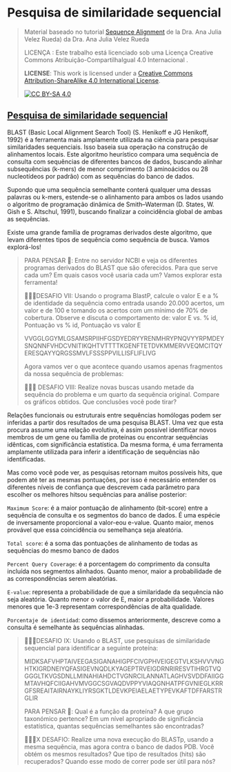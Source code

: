 # Pesquisa de similaridade sequencial
> Material baseado no tutorial [Sequence Alignment](https://github.com/AJVelezRueda/Introduccion_a_la_Bioinformatica/blob/master/Teorico_Practicos/Bioinform%C3%A1tica_Primeros_pasos/Alineamientos_secuenciales.md) de la Dra. Ana Julia Velez Rueda) da Dra. Ana Julia Velez Rueda
>
> LICENÇA : Este trabalho está licenciado sob uma Licença Creative Commons Atribuição-CompartilhaIgual 4.0 Internacional .
>
> **LICENSE**: This work is licensed under a
[Creative Commons Attribution-ShareAlike 4.0 International License][cc-by-sa].
>
>[![CC BY-SA 4.0][cc-by-sa-image]][cc-by-sa]

[cc-by-sa]: http://creativecommons.org/licenses/by-sa/4.0/
[cc-by-sa-image]: https://licensebuttons.net/l/by-sa/4.0/88x31.png
[cc-by-sa-shield]: https://img.shields.io/badge/License-CC%20BY--SA%204.0-lightgrey.svg


## [Pesquisa de similaridade sequencial](#Blast)

BLAST (Basic Local Alignment Search Tool) (S. Henikoff e JG Henikoff, 1992) é a ferramenta mais amplamente utilizada na ciência para pesquisar similaridades sequenciais. Isso baseia sua operação na construção de alinhamentos locais. Este algoritmo heurístico compara uma sequência de consulta com sequências de diferentes bancos de dados, buscando alinhar subsequências (k-mers) de menor comprimento (3 aminoácidos ou 28 nucleotídeos por padrão) com as sequências do banco de dados.

Supondo que uma sequência semelhante conterá qualquer uma dessas palavras ou k-mers, estende-se o alinhamento para ambos os lados usando o algoritmo de programação dinâmica de Smith–Waterman (D. States, W. Gish e S. Altschul, 1991), buscando finalizar a coincidência global de ambas as sequências.

Existe uma grande família de programas derivados deste algoritmo, que levam diferentes tipos de sequência como sequência de busca. Vamos explorá-los!

> PARA PENSAR 🤔: Entre no servidor NCBI e veja os diferentes programas derivados do BLAST que são oferecidos. Para que serve cada um? Em quais casos você usaria cada um?
Vamos explorar esta ferramenta!
>
>🧗🏻‍♀️DESAFIO VII: Usando o programa BlastP, calcule o valor E e a % de identidade da sequência como entrada usando 20.000 acertos, um valor e de 100 e tomando os acertos com um mínimo de 70% de cobertura. Observe e discuta o comportamento de: valor E vs. % id, Pontuação vs % id, Pontuação vs valor E
>
>VVGGLGGYMLGSAMSRPIIHFGSDYEDRYYRENMHRYPNQVYYRPMDEYSNQNNFVHDCVNITIKQHTVTTTTKGENFTETDVKMMERVVEQMCITQYERESQAYYQRGSSMVLFSSSPPVILLISFLIFLIVG
>
>Agora vamos ver o que acontece quando usamos apenas fragmentos da nossa sequência de problemas:
>
>🧗🏻‍♀️ DESAFIO VIII: Realize novas buscas usando metade da sequência do problema e um quarto da sequência original. Compare os gráficos obtidos. Que conclusões você pode tirar?
>

Relações funcionais ou estruturais entre sequências homólogas podem ser inferidas a partir dos resultados de uma pesquisa BLAST. Uma vez que esta procura assume uma relação evolutiva, é assim possível identificar novos membros de um gene ou família de proteínas ou encontrar sequências idênticas, com significância estatística. Da mesma forma, é uma ferramenta amplamente utilizada para inferir a identificação de sequências não identificadas.

Mas como você pode ver, as pesquisas retornam muitos possíveis hits, que podem até ter as mesmas pontuações, por isso é necessário entender os diferentes níveis de confiança que descrevem cada parâmetro para escolher os melhores hitsou sequências para análise posterior:

`Maximum Score`: é a maior pontuação de alinhamento (bit-score) entre a sequência de consulta e os segmentos do banco de dados. É uma espécie de inversamente proporcional a valor-eou e-value. Quanto maior, menos provável que essa coincidência ou semelhança seja aleatória.

`Total score`: é a soma das pontuações de alinhamento de todas as sequências do mesmo banco de dados

`Percent Query Coverage`: é a porcentagem do comprimento da consulta incluída nos segmentos alinhados. Quanto menor, maior a probabilidade de as correspondências serem aleatórias.

`E-value`: representa a probabilidade de que a similaridade da sequência não seja aleatória. Quanto menor o valor de E, maior a probabilidade. Valores menores que 1e-3 representam correspondências de alta qualidade.

`Porcentaje de identidad`: como dissemos anteriormente, descreve como a consulta é semelhante às sequências alinhadas.

>
>🧗🏻‍♀️DESAFIO IX: Usando o BLAST, use pesquisas de similaridade sequencial para identificar a seguinte proteína:
>
>MIDKSAFVHPTAIVEEGASIGANAHIGPFCIVGPHVEIGEGTVLKSHVVVNGHTKIGRDNEIYQFASIGEVNQDLKYAGEPTRVEIGDRNRIRESVTIHRGTVQGGGLTKVGSDNLLMINAHIAHDCTVGNRCILANNATLAGHVSVDDFAIIGGMTAVHQFCIIGAHVMVGGCSGVAQDVPPYVIAQGNHATPFGVNIEGLKRRGFSREAITAIRNAYKLIYRSGKTLDEVKPEIAELAETYPEVKAFTDFFARSTRGLIR
>
>PARA PENSAR 🤔: Qual é a função da proteína? A que grupo taxonómico pertence? Em um nível apropriado de significância estatística, quantas sequências semelhantes são encontradas?
>
>🧗🏻‍♀️X DESAFIO: Realize uma nova execução do BLASTp, usando a mesma sequência, mas agora contra o banco de dados PDB. Você obtém os mesmos resultados? Que tipo de resultados (hits) são recuperados? Quando esse modo de correr pode ser útil para nós?
>